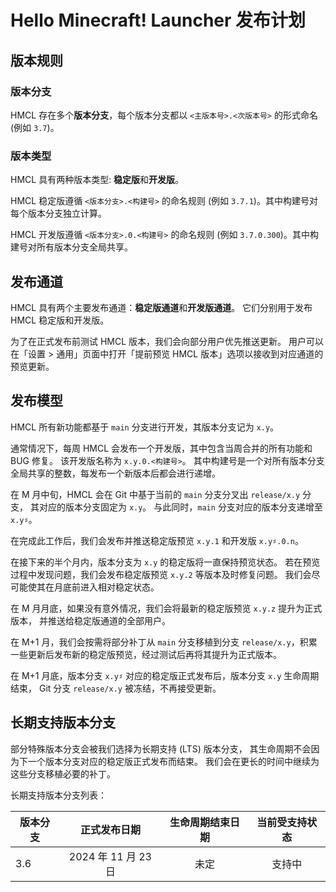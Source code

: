 # Hello Minecraft! Launcher 发布计划

<!-- #BEGIN LANGUAGE_SWITCHER -->
<!-- #END LANGUAGE_SWITCHER -->

## 版本规则

### 版本分支

HMCL 存在多个**版本分支**，每个版本分支都以 `<主版本号>.<次版本号>` 的形式命名 (例如 `3.7`)。

### 版本类型

HMCL 具有两种版本类型: **稳定版**和**开发版**。

HMCL 稳定版遵循 `<版本分支>.<构建号>` 的命名规则 (例如 `3.7.1`)。其中构建号对每个版本分支独立计算。

HMCL 开发版遵循 `<版本分支>.0.<构建号>` 的命名规则 (例如 `3.7.0.300`)。其中构建号对所有版本分支全局共享。

## 发布通道

HMCL 具有两个主要发布通道：**稳定版通道**和**开发版通道**。
它们分别用于发布 HMCL 稳定版和开发版。

为了在正式发布前测试 HMCL 版本，我们会向部分用户优先推送更新。
用户可以在「设置 > 通用」页面中打开「提前预览 HMCL 版本」选项以接收到对应通道的预览更新。

## 发布模型

HMCL 所有新功能都基于 `main` 分支进行开发，其版本分支记为 `x.y`。

通常情况下，每周 HMCL 会发布一个开发版，其中包含当周合并的所有功能和 BUG 修复。
该开发版名称为 `x.y.0.<构建号>`。
其中构建号是一个对所有版本分支全局共享的整数，每发布一个新版本后都会进行递增。

在 M 月中旬，HMCL 会在 Git 中基于当前的 `main` 分支分叉出 `release/x.y` 分支，
其对应的版本分支固定为 `x.y`。
与此同时，`main` 分支对应的版本分支递增至 `x.y♯`。

在完成此工作后，我们会发布并推送稳定版预览 `x.y.1` 和开发版 `x.y♯.0.n`。

在接下来的半个月内，版本分支为 `x.y` 的稳定版将一直保持预览状态。
若在预览过程中发现问题，我们会发布稳定版预览 `x.y.2` 等版本及时修复问题。
我们会尽可能使其在月底前进入相对稳定状态。

在 M 月月底，如果没有意外情况，我们会将最新的稳定版预览 `x.y.z` 提升为正式版本，
并推送给稳定版通道的全部用户。

在 M+1 月，我们会按需将部分补丁从 `main` 分支移植到分支 `release/x.y`，积累一些更新后发布新的稳定版预览，经过测试后再将其提升为正式版本。

在 M+1 月底，版本分支 `x.y♯` 对应的稳定版正式发布后，版本分支 `x.y` 生命周期结束，
Git 分支 `release/x.y` 被冻结，不再接受更新。

## 长期支持版本分支

部分特殊版本分支会被我们选择为长期支持 (LTS) 版本分支，
其生命周期不会因为下一个版本分支对应的稳定版正式发布而结束。
我们会在更长的时间中继续为这些分支移植必要的补丁。

长期支持版本分支列表：

| 版本分支 |      正式发布日期      | 生命周期结束日期 | 当前受支持状态 |
|------|:----------------:|:--------:|:-------:|
| 3.6  | 2024 年 11 月 23 日 |    未定    |   支持中   |
